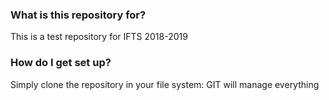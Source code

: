 ### What is this repository for? ###

This is a test repository for IFTS 2018-2019

### How do I get set up? ###

Simply clone the repository in your file system: GIT will manage everything

